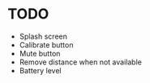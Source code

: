 # TODO

 - Splash screen
 - Calibrate button
 - Mute button
 - Remove distance when not available
 - Battery level